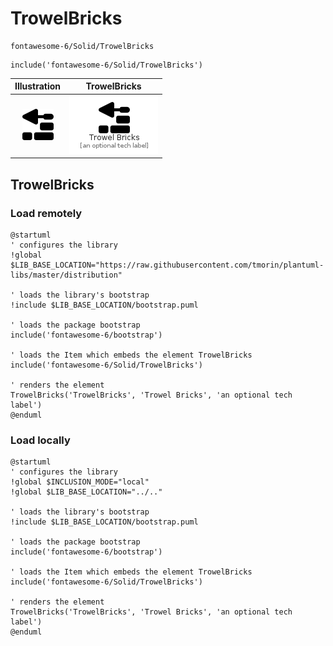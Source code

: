 # TrowelBricks


```text
fontawesome-6/Solid/TrowelBricks
```

```text
include('fontawesome-6/Solid/TrowelBricks')
```



| Illustration | TrowelBricks |
| :---: | :---: |
| ![illustration for Illustration](../../fontawesome-6/Solid/TrowelBricks.png) | ![illustration for TrowelBricks](../../fontawesome-6/Solid/TrowelBricks.Local.png) |




## TrowelBricks

### Load remotely
```plantuml
@startuml
' configures the library
!global $LIB_BASE_LOCATION="https://raw.githubusercontent.com/tmorin/plantuml-libs/master/distribution"

' loads the library's bootstrap
!include $LIB_BASE_LOCATION/bootstrap.puml

' loads the package bootstrap
include('fontawesome-6/bootstrap')

' loads the Item which embeds the element TrowelBricks
include('fontawesome-6/Solid/TrowelBricks')

' renders the element
TrowelBricks('TrowelBricks', 'Trowel Bricks', 'an optional tech label')
@enduml
```

### Load locally
```plantuml
@startuml
' configures the library
!global $INCLUSION_MODE="local"
!global $LIB_BASE_LOCATION="../.."

' loads the library's bootstrap
!include $LIB_BASE_LOCATION/bootstrap.puml

' loads the package bootstrap
include('fontawesome-6/bootstrap')

' loads the Item which embeds the element TrowelBricks
include('fontawesome-6/Solid/TrowelBricks')

' renders the element
TrowelBricks('TrowelBricks', 'Trowel Bricks', 'an optional tech label')
@enduml
```

